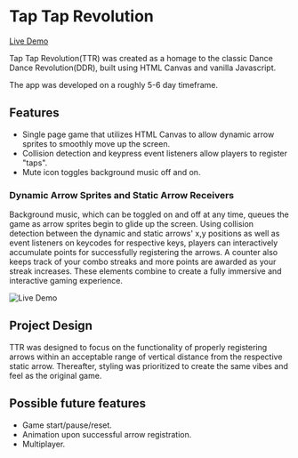 # Tap Tap Revolution

[Live Demo](https://eractus.github.io/tapTapRevolution/)

Tap Tap Revolution(TTR) was created as a homage to the classic Dance Dance Revolution(DDR), built using HTML Canvas and vanilla Javascript. 

The app was developed on a roughly 5-6 day timeframe.

## Features
<ul>
  <li>Single page game that utilizes HTML Canvas to allow dynamic arrow sprites to smoothly move up the screen.</li>
  <li>Collision detection and keypress event listeners allow players to register "taps".</li>
  <li>Mute icon toggles background music off and on.</li>
</ul>

### Dynamic Arrow Sprites and Static Arrow Receivers

Background music, which can be toggled on and off at any time, queues the game as arrow sprites begin to glide up the screen. Using collision detection between the dynamic and static arrows' x,y positions as well as event listeners on keycodes for respective keys, players can interactively accumulate points for successfully registering the arrows. A counter also keeps track of your combo streaks and more points are awarded as your streak increases. These elements combine to create a fully immersive and interactive gaming experience.

![Live Demo](https://github.com/Eractus/tapTapRevolution/blob/master/assets/gameplay.gif)

## Project Design

TTR was designed to focus on the functionality of properly registering arrows within an acceptable range of vertical distance from the respective static arrow. Thereafter, styling was prioritized to create the same vibes and feel as the original game.


## Possible future features

<ul>
  <li>Game start/pause/reset.</li>
  <li>Animation upon successful arrow registration.</li>
  <li>Multiplayer.</li>
</ul>
